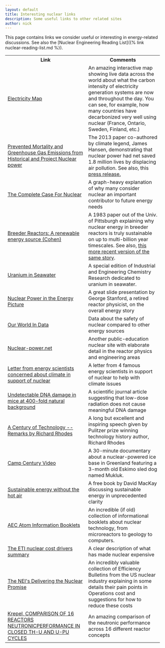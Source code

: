 ```yaml
---
layout: default
title: Interesting nuclear links
description: Some useful links to other related sites
author: nick
---
```

<div class="row">
<div class="col-md-8" markdown="1">

This page contains links we consider useful or interesting in energy-related discussions.
See also the [Nuclear Engineering Reading List]({% link nuclear-reading-list.md %}).

<table class="table table-striped">
<tr><th>Link</th><th >Comments</th></tr>
<tr>
  <td><a href="https://www.electricitymap.org/?page=map&solar=false&remote=true&wind=false">Electricity Map</a></td>
  <td>An amazing interactive map showing live data across the world about what the carbon
intensity of electricity generation systems are now and throughout the day. You can see,
for example, how many countries have decarbonized very well using nuclear (France,
Ontario, Sweden, Finland, etc.)</td>
</tr>

<tr>
  <td><a href="https://pubs.acs.org/doi/abs/10.1021/es3051197?source=cen">Prevented
Mortality and Greenhouse Gas Emissions from Historical and Project Nuclear power</a></td>
  <td>The 2013 paper co-authored by climate legend, James Hansen, demonstrating that
nuclear power had net saved 1.8 million lives by displacing air pollution. See also, this
<a href="https://blogs.scientificamerican.com/the-curious-wavefunction/nuclear-power-may-have-saved-1-8-million-lives-otherwise-lost-to-fossil-fuels-may-save-up-to-7-million-more/">press release.</a> </td>
</tr>

<tr>
  <td><a href="https://environmentalprogress.org/the-complete-case-for-nuclear">The
Complete Case For Nuclear</a></td>
  <td>A graph-heavy explanation of why many consider nuclear an important contributor to
future energy needs</td>
</tr>
<tr>
  <td><a href="http://large.stanford.edu/publications/coal/references/docs/pad11983cohen.pdf">Breeder Reactors: A renewable energy source (Cohen)</a></td>
  <td>A 1983 paper out of the Univ. of Pittsburgh explaining why nuclear energy in breeder
reactors is truly sustainable on up to multi-billion year timescales. See also, <a
href="https://www.mdpi.com/2071-1050/4/11/3088/htm">this more recent version of the same
story</a>.</td>
</tr>
<tr>
<td><a href="https://pubs.acs.org/toc/iecred/55/15">Uranium in Seawater</a></td>
<td>A special edition of Industrial and Engineering Chemistry Research dedicated to
uranium in seawater.</td>
</tr>

<tr>
<td><a href="https://ewh.ieee.org/r4/chicago/foxvalley/NucPwr2010.pdf">Nuclear Power in
the Energy Picture</a></td><td>A great slide presentation by George Stanford, a retired
reactor physicist, on the overall energy story</td>
</tr>

<tr>
<td><a href="https://ourworldindata.org/what-is-the-safest-form-of-energy">Our World In
Data</a></td>
<td>Data about the safety of nuclear compared to other energy sources</td>
</tr>

<tr>
<td><a href="https://www.nuclear-power.net/">Nuclear-power.net</a></td>
<td>Another public-education nuclear site with elaborate detail in the reactor physics and
engineering areas</td>
</tr>

<tr>
<td><a href="https://dotearth.blogs.nytimes.com/2013/11/03/to-those-influencing-environmental-policy-but-opposed-to-nuclear-power/">Letter from energy scientists concerned about climate in support of nuclear</a></td>
<td>A letter from 4 famous energy scientists in support of nuclear to help with climate
issues</td>
</tr>


<tr>
<td><a href="https://ehp.niehs.nih.gov/doi/10.1289/ehp.1104294">Undetectable DNA damage in
mice at 400-fold natural background</a></td>
<td>A scientific journal article suggesting that low-dose radiation does not cause
meaningful DNA damage</td>
</tr>

<tr>
<td><a href="http://ansnuclearcafe.org/2014/01/14/a-century-of-technology-remarks-by-richard-rhodes/">A Century of Technology -- Remarks by Richard Rhodes</a></td>
<td>A long but excellent and inspiring speech given by Pulitzer prize winning technology history
author, Richard Rhodes</td>
</tr>

<tr>
<td><a href="https://www.youtube.com/watch?v=-DPQ15EgyTY">Camp Century Video</a></td>
<td>A 30-minute documentary about a nuclear-powered ice base in Greenland featuring a
3-month old Eskimo sled dog named Mukluk. </td>
</tr>
<tr>
<td><a href="https://withouthotair.com/">Sustainable energy without the hot air</a></td>
<td>A free book by David MacKay discussing sustainable energy in unprecedented clarity</td>
</tr>
<tr>
<td><a href="https://www.osti.gov/opennet/aec_atom">AEC Atom Information Booklets</a></td>
<td>An incredible (if old) collection of informational booklets about nuclear technology,
from microreactors to geology to computers.</td>
</tr>

<tr>
<td><a href="https://www.eti.co.uk/library/the-eti-nuclear-cost-drivers-project-summary-report">The ETI nuclear cost drivers summary</a></td>
<td>A clear description of what has made nuclear expensive</td>
</tr>

<tr>
<td><a href="https://www.nei.org/resources/delivering-the-nuclear-promise">The NEI's
Delivering the Nuclear Promise</a></td>
<td>An incredibly valuable collection of Efficiency Bulletins from the US nuclear industry
explaining in some details their pain points in Operations cost and suggestions for how to
reduce these costs</td>
</tr>

<tr>
<td><a href="https://www.gen-4.org/gif/upload/docs/application/pdf/2020-06/geniv_dr_jiri_krepelfinal_24june2020_2020-06-24_08-48-31_646.pdf">Krepel, COMPARISON OF 16 REACTORS NEUTRONICPERFORMANCE IN CLOSED TH-U AND U-PU CYCLES</a></td>
<td>An amazing comparison of the neutronic performance across 16 different reactor
concepts</td>
</tr>
</table>


</div>
</div>
